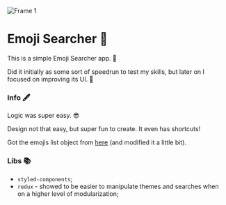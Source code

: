 
![Frame 1](https://user-images.githubusercontent.com/87823281/175941960-54d79e9e-55b3-4bbe-8a28-0cfa1e18f6d5.png)

# Emoji Searcher 🔎

This is a simple Emoji Searcher app. 🤣

Did it initially as some sort of speedrun to test my skills, but later on I focused on improving its UI. 💨

### Info 🖋️

Logic was super easy. 😎

Design not that easy, but super fun to create. It even has shortcuts!

Got the emojis list object from [here](https://github.com/ahfarmer/emoji-search/blob/master/src/emojiList.json) (and modified it a little bit).

### Libs 📚

- `styled-components`;
- `redux` - showed to be easier to manipulate themes and searches when on a higher level of modularization;
